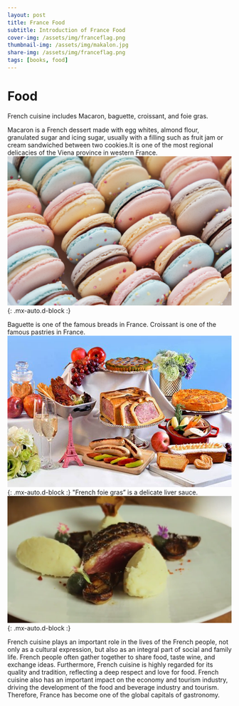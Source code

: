 ```yaml
---
layout: post
title: France Food
subtitle: Introduction of France Food
cover-img: /assets/img/franceflag.png
thumbnail-img: /assets/img/makalon.jpg
share-img: /assets/img/franceflag.png
tags: [books, food]
---
```


# Food  

French cuisine includes Macaron, baguette, croissant, and foie gras.

Macaron is a French dessert made with egg whites, almond flour, granulated sugar and icing sugar, usually with a filling such as fruit jam or cream sandwiched between two cookies.It is one of the most regional delicacies of the Viena province in western France.
![macaron](/assets/img/makalon.jpg){: .mx-auto.d-block :}

Baguette is one of the famous breads in France.
Croissant is one of the famous pastries in France.
![bread](/assets/img/bread.jpg){: .mx-auto.d-block :}
"French foie gras” is a delicate liver sauce.
![goose](/assets/img/goose.png){: .mx-auto.d-block :}

French cuisine plays an important role in the lives of the French people, not only as a cultural expression, but also as an integral part of social and family life. French people often gather together to share food, taste wine, and exchange ideas. Furthermore, French cuisine is highly regarded for its quality and tradition, reflecting a deep respect and love for food. French cuisine also has an important impact on the economy and tourism industry, driving the development of the food and beverage industry and tourism. Therefore, France has become one of the global capitals of gastronomy.
